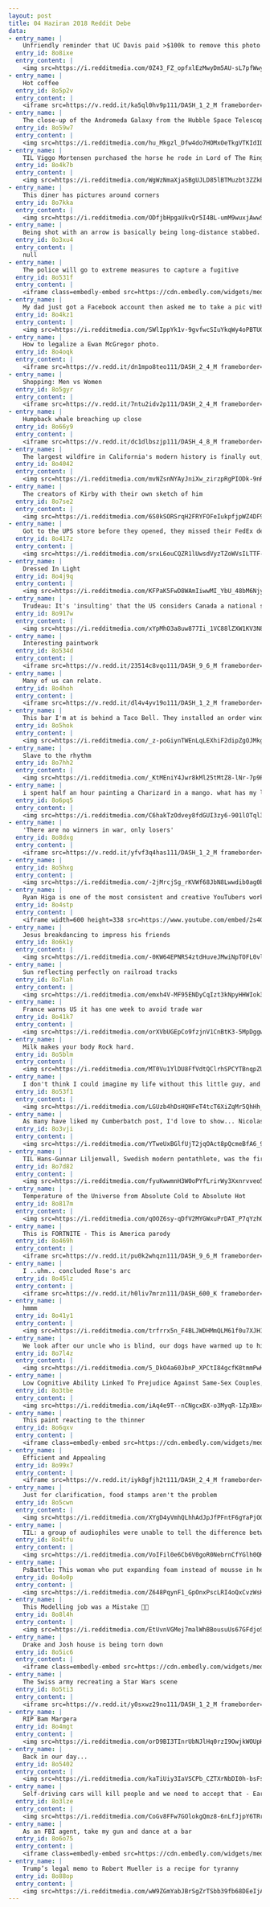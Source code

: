 ```yaml
---
layout: post
title: 04 Haziran 2018 Reddit Debe
data:
- entry_name: |
    Unfriendly reminder that UC Davis paid >$100k to remove this photo from the internet. Let’s not forget the pepper spray incident.
  entry_id: 8o8ixe
  entry_content: |
    <img src=https://i.redditmedia.com/0Z43_FZ_opfxlEzMwyDm5AU-sL7pfWwyTnRmroo_mxY.jpg?s=b0b82aaf4eb585aa698754cd27d8fa0d frameborder=0>
- entry_name: |
    Hot coffee
  entry_id: 8o5p2v
  entry_content: |
    <iframe src=https://v.redd.it/ka5ql0hv9p111/DASH_1_2_M frameborder=0></iframe>
- entry_name: |
    The close-up of the Andromeda Galaxy from the Hubble Space Telescope shows how many stars there really are.
  entry_id: 8o59w7
  entry_content: |
    <img src=https://i.redditmedia.com/hu_Mkgzl_Dfw4do7HOMxOeTkgVTKIdID5Wnkf7G-Bas.jpg?s=5b402088a12d4eeeaa63ec33000ebaca frameborder=0>
- entry_name: |
    TIL Viggo Mortensen purchased the horse he rode in Lord of The Rings. The horse had a hard time adjusting to the lights and sounds on set and it took a while for them to get in sync. We got through it together and became friends. I wanted to stay in touch with him, said Viggo.
  entry_id: 8o4k7b
  entry_content: |
    <img src=https://i.redditmedia.com/WgWzNmaXjaSBgUJLD85lBTMuzbt3ZZkE5XGuyCjm9eI.jpg?s=790603124904128a01a25940a771b70a frameborder=0>
- entry_name: |
    This diner has pictures around corners
  entry_id: 8o7kka
  entry_content: |
    <img src=https://i.redditmedia.com/ODfjbHpgaUkvQr5I4BL-umM9wuxjAwwS4psybILnMRg.jpg?s=f9762cdcc0adc901d12cad70594bea74 frameborder=0>
- entry_name: |
    Being shot with an arrow is basically being long-distance stabbed.
  entry_id: 8o3xu4
  entry_content: |
    null
- entry_name: |
    The police will go to extreme measures to capture a fugitive
  entry_id: 8o531f
  entry_content: |
    <iframe class=embedly-embed src=https://cdn.embedly.com/widgets/media.html?src=https%3A%2F%2Fgfycat.com%2Fifr%2FTemptingExcellentIchthyosaurs&url=https%3A%2F%2Fgfycat.com%2FTemptingExcellentIchthyosaurs%3Frepost&image=https%3A%2F%2Fthumbs.gfycat.com%2FTemptingExcellentIchthyosaurs-size_restricted.gif&key=522baf40bd3911e08d854040d3dc5c07&type=text%2Fhtml&schema=gfycat width=600 height=337 scrolling=no frameborder=0 allowfullscreen></iframe>
- entry_name: |
    My dad just got a Facebook account then asked me to take a pic with his Granddog for his profile
  entry_id: 8o4kz1
  entry_content: |
    <img src=https://i.redditmedia.com/SWlIppYk1v-9gvfwcSIuYkqWy4oPBTUGOQtl8NihQOU.jpg?s=be67c5e314605370c1adce12e83e9faf frameborder=0>
- entry_name: |
    How to legalize a Ewan McGregor photo.
  entry_id: 8o4oqk
  entry_content: |
    <iframe src=https://v.redd.it/dn1mpo8teo111/DASH_2_4_M frameborder=0></iframe>
- entry_name: |
    Shopping: Men vs Women
  entry_id: 8o5gyr
  entry_content: |
    <iframe src=https://v.redd.it/7ntu2idv2p111/DASH_2_4_M frameborder=0></iframe>
- entry_name: |
    Humpback whale breaching up close
  entry_id: 8o66y9
  entry_content: |
    <iframe src=https://v.redd.it/dc1dlbszjp111/DASH_4_8_M frameborder=0></iframe>
- entry_name: |
    The largest wildfire in California's modern history is finally out, more than 6 months after it started
  entry_id: 8o4042
  entry_content: |
    <img src=https://i.redditmedia.com/mvNZsnNYAyJniXw_zirzpRgPIODk-9nRntYO8lZaiSY.jpg?s=75db94e6f2be97fc75368b76b88df5c3 frameborder=0>
- entry_name: |
    The creators of Kirby with their own sketch of him
  entry_id: 8o7se2
  entry_content: |
    <img src=https://i.redditmedia.com/6S0kSORSrqH2FRYFOFeIukpfjpWZ4DF9EMEF4Vn-cGE.jpg?s=ad82b2222ff8db7c586e0d9e4c81f122 frameborder=0>
- entry_name: |
    Got to the UPS store before they opened, they missed their FedEx delivery.
  entry_id: 8o417z
  entry_content: |
    <img src=https://i.redditmedia.com/srxL6ouCQZR1lUwsdVyzTZoWVsILTTF-DEyvumLZYk8.jpg?s=6a8807fe647e8f339cc56b13773381e5 frameborder=0>
- entry_name: |
    Dressed In Light
  entry_id: 8o4j9q
  entry_content: |
    <img src=https://i.redditmedia.com/KFPaK5FwD8WAmIiwwMI_YbU_48bM6NjysK1inErDNMQ.jpg?s=a2e5d37be96c413ea01932b215acd2fc frameborder=0>
- entry_name: |
    Trudeau: It's 'insulting' that the US considers Canada a national security threat
  entry_id: 8o917w
  entry_content: |
    <img src=https://i.redditmedia.com/xYpMhO3a8uw877Ii_1VC88lZXW1KV3N8ZbWbWKMv4oo.jpg?s=5d44f51987887d365a94875c51537d81 frameborder=0>
- entry_name: |
    Interesting paintwork
  entry_id: 8o534d
  entry_content: |
    <iframe src=https://v.redd.it/23514c8vqo111/DASH_9_6_M frameborder=0></iframe>
- entry_name: |
    Many of us can relate.
  entry_id: 8o4hoh
  entry_content: |
    <iframe src=https://v.redd.it/dl4v4yv19o111/DASH_1_2_M frameborder=0></iframe>
- entry_name: |
    This bar I'm at is behind a Taco Bell. They installed an order window.
  entry_id: 8o5hok
  entry_content: |
    <img src=https://i.redditmedia.com/_z-poGiynTWEnLqLEXhiF2dipZgOJMkg9Qy1T_CVySs.jpg?s=f839456acb38185efbf3b7bcd9826f61 frameborder=0>
- entry_name: |
    Slave to the rhythm
  entry_id: 8o7hh2
  entry_content: |
    <img src=https://i.redditmedia.com/_KtMEniY4Jwr8kMl25tMtZ8-lNr-7p9P4PZ-_-GDt1c.jpg?s=0f10730bbe1cc10e9e69a4142908700c frameborder=0>
- entry_name: |
    i spent half an hour painting a Charizard in a mango. what has my life come to
  entry_id: 8o6pq5
  entry_content: |
    <img src=https://i.redditmedia.com/C6hakTzOdvey8fdGUI3zy6-901lOTql3BGHaaZIhE7I.png?s=47b84dda9d61a412fc012d19313a8bf8 frameborder=0>
- entry_name: |
    'There are no winners in war, only losers'
  entry_id: 8o8dxg
  entry_content: |
    <iframe src=https://v.redd.it/yfvf3q4has111/DASH_1_2_M frameborder=0></iframe>
- entry_name: |
  entry_id: 8o5hxg
  entry_content: |
    <img src=https://i.redditmedia.com/-2jMrcjSg_rKVWf68JbN8Lwwdib0ag0bgjGx1bJmcRw.jpg?s=7f3a0d732fbca600f4eaa4053c0d435f frameborder=0>
- entry_name: |
    Ryan Higa is one of the most consistent and creative YouTubers working today, and he just spent 6 days taking 4000 photos of himself dancing in stop motion.
  entry_id: 8o4stp
  entry_content: |
    <iframe width=600 height=338 src=https://www.youtube.com/embed/2s4GMLkTNv0?feature=oembed&enablejsapi=1 frameborder=0 allow=autoplay; encrypted-media allowfullscreen></iframe>
- entry_name: |
    Jesus breakdancing to impress his friends
  entry_id: 8o6k1y
  entry_content: |
    <img src=https://i.redditmedia.com/-0KW64EPNRS4ztdHuveJMwiNpTOFL0vlZWhGKgKg2Tw.jpg?s=e246d02c1415a38b1ad1471baa50ff51 frameborder=0>
- entry_name: |
    Sun reflecting perfectly on railroad tracks
  entry_id: 8o7lah
  entry_content: |
    <img src=https://i.redditmedia.com/emxh4V-MF95ENDyCqIzt3kNpyHHWIok3_gQR8RNHyYs.jpg?s=f3527bbfe63b7bfac731611fe050e5b7 frameborder=0>
- entry_name: |
    France warns US it has one week to avoid trade war
  entry_id: 8o41k7
  entry_content: |
    <img src=https://i.redditmedia.com/orXVbUGEpCo9fzjnV1CnBtK3-5MpDggwM2g6Z9NZPMc.jpg?s=215e656ca08af4cb13cb8d075ae710af frameborder=0>
- entry_name: |
    Milk makes your body Rock hard.
  entry_id: 8o5blm
  entry_content: |
    <img src=https://i.redditmedia.com/MT0Vu1YlDU8FfVdtQClrhSPCYTBnqpZUb2iUz0MEyi8.gif?fm=jpg&s=b8fd12153fda8963c4255512fe8f0f77 frameborder=0>
- entry_name: |
    I don't think I could imagine my life without this little guy, and the way he looks at me when I don't even have food.
  entry_id: 8o53f1
  entry_content: |
    <img src=https://i.redditmedia.com/LGUzb4hDsHQHFeT4tcT6XiZqMr5QhHh_rzDdQWe20-E.jpg?s=137e10b63c890bf4dea0d49d3088017e frameborder=0>
- entry_name: |
    As many have liked my Cumberbatch post, I'd love to show... Nicolas Cage!
  entry_id: 8o3vji
  entry_content: |
    <img src=https://i.redditmedia.com/YTweUxBGlfUjT2jqOAct8pQcmeBfA6_9782YZ4Q4wLY.jpg?s=39501b2f55d41083ff2fd912a90f77ef frameborder=0>
- entry_name: |
    TIL Hans-Gunnar Liljenwall, Swedish modern pentathlete, was the first athlete to ever be disqualified for doping in the Olympics. He drank 'two beers' to calm his nerves before pistol shooting, giving him an unfair advantage.
  entry_id: 8o7d82
  entry_content: |
    <img src=https://i.redditmedia.com/fyuKwwmnH3W0oPYfLrirWy3Xxnrvveo51XiLbKqWEbA.jpg?s=a559dbe3a9411f827b102b902a3825b3 frameborder=0>
- entry_name: |
    Temperature of the Universe from Absolute Cold to Absolute Hot
  entry_id: 8o817m
  entry_content: |
    <img src=https://i.redditmedia.com/qOOZ6sy-qDfV2MYGWxuPrDAT_P7qYzhQh7tAKS4Yx2w.png?s=ce694e67ae98d7428d744755ff57ef5e frameborder=0>
- entry_name: |
    This is FORTNITE - This is America parody
  entry_id: 8o469h
  entry_content: |
    <iframe src=https://v.redd.it/pu0k2whqzn111/DASH_9_6_M frameborder=0></iframe>
- entry_name: |
    I ..uhm.. concluded Rose's arc
  entry_id: 8o45lz
  entry_content: |
    <iframe src=https://v.redd.it/h0liv7mrzn111/DASH_600_K frameborder=0></iframe>
- entry_name: |
    hmmm
  entry_id: 8o41y1
  entry_content: |
    <img src=https://i.redditmedia.com/trfrrx5n_F4BLJWDHMmQLM61f0u7XJH17_As-7SFVu0.jpg?s=025116be3e10dd82e3c82d1f8cae53b8 frameborder=0>
- entry_name: |
    We look after our uncle who is blind, our dogs have warmed up to him very well, lil Oscar puts the ball in the exact same space every single time so my uncle can pick it up
  entry_id: 8o7l4z
  entry_content: |
    <img src=https://i.redditmedia.com/5_DkO4a60JbnP_XPCtI84gcfK8tmmPwH5XKDe8jYM3A.gif?fm=jpg&s=1e46a28eed23dc22f403d7e3ccc5c458 frameborder=0>
- entry_name: |
    Low Cognitive Ability Linked To Prejudice Against Same-Sex Couples, Australian Study Shows
  entry_id: 8o3tbe
  entry_content: |
    <img src=https://i.redditmedia.com/iAq4e9T--nCNgcxBX-o3MyqR-1ZpXBx4NsJd2F7D2xY.jpg?s=6bbe47833405be25a9f9736dd15bce6a frameborder=0>
- entry_name: |
    This paint reacting to the thinner
  entry_id: 8o6qxv
  entry_content: |
    <iframe class=embedly-embed src=https://cdn.embedly.com/widgets/media.html?src=https%3A%2F%2Fgfycat.com%2Fifr%2FLargeCluelessBrahmanbull&url=https%3A%2F%2Fgfycat.com%2FLargeCluelessBrahmanbull&image=https%3A%2F%2Fthumbs.gfycat.com%2FLargeCluelessBrahmanbull-size_restricted.gif&key=522baf40bd3911e08d854040d3dc5c07&type=text%2Fhtml&schema=gfycat width=600 height=1067 scrolling=no frameborder=0 allowfullscreen></iframe>
- entry_name: |
    Efficient and Appealing
  entry_id: 8o99x7
  entry_content: |
    <iframe src=https://v.redd.it/iyk8gfjh2t111/DASH_2_4_M frameborder=0></iframe>
- entry_name: |
    Just for clarification, food stamps aren't the problem
  entry_id: 8o5cwn
  entry_content: |
    <img src=https://i.redditmedia.com/XYgD4yVmhQLhhAdJpJfPFntF6gYaPjO0TMTRBuuYOW4.jpg?s=d0928554d57cf9d87d1b715eeffb83fc frameborder=0>
- entry_name: |
    TIL: a group of audiophiles were unable to tell the difference between music transmitted over monster cables vs a coat hanger.
  entry_id: 8o4tfu
  entry_content: |
    <img src=https://i.redditmedia.com/VoIFil0e6Cb6V0goR0NebrnCfYGlh0QHy_CLXOA80NA.jpg?s=dfa1c9f76bf4cc3944d43501a60f572f frameborder=0>
- entry_name: |
    PsBattle: This woman who put expanding foam instead of mousse in her hair
  entry_id: 8o4o0p
  entry_content: |
    <img src=https://i.redditmedia.com/Z648PqynF1_GpOnxPscLRI4oQxCvzWsHb86Mj3j69aM.jpg?s=569c99f7a1803a60c840b1c6a095513c frameborder=0>
- entry_name: |
    This Modelling job was a Mistake 🍌😔
  entry_id: 8o8l4h
  entry_content: |
    <img src=https://i.redditmedia.com/EtUvnVGMej7malWhBBousuUs67GFdjoSH2RDNmw3WVM.jpg?s=0a8a33a7094867646630bd84a8aa6b45 frameborder=0>
- entry_name: |
    Drake and Josh house is being torn down
  entry_id: 8o5ic6
  entry_content: |
    <iframe class=embedly-embed src=https://cdn.embedly.com/widgets/media.html?src=https%3A%2F%2Fstreamable.com%2Fo%2Fhi1nw&url=https%3A%2F%2Fstreamable.com%2Fhi1nw&image=https%3A%2F%2Fcdn-b-east.streamable.com%2Fimage%2Fhi1nw_1.jpg%3Ftoken%3D8A95nNUrycv0oHZe5HRZ_Q%26expires%3D1527999489&key=522baf40bd3911e08d854040d3dc5c07&type=text%2Fhtml&schema=streamable width=600 height=338 scrolling=no frameborder=0 allowfullscreen></iframe>
- entry_name: |
    The Swiss army recreating a Star Wars scene
  entry_id: 8o5ti3
  entry_content: |
    <iframe src=https://v.redd.it/y0sxwz29no111/DASH_1_2_M frameborder=0></iframe>
- entry_name: |
    RIP Bam Margera
  entry_id: 8o4mgt
  entry_content: |
    <img src=https://i.redditmedia.com/orD9BI3TInrUbNJlHq0rzI9OwjkWOUpHjg_hq4pJGnE.jpg?s=4c60bdea054eabf285a76a7945720e05 frameborder=0>
- entry_name: |
    Back in our day...
  entry_id: 8o5402
  entry_content: |
    <img src=https://i.redditmedia.com/kaTiUiy3IaVSCPb_CZTXrNbDI0h-bsFsldLzvsAh660.jpg?s=7a23b891f91cf5ceec8b4ef3a6010b00 frameborder=0>
- entry_name: |
    Self-driving cars will kill people and we need to accept that - Early iterations of the autonomous vehicle may result in some loss of life, but even our most underdeveloped models will most likely be an improvement over a human driver’s ability.
  entry_id: 8o3lze
  entry_content: |
    <img src=https://i.redditmedia.com/CoGv8FFw7GOlokgQmz8-6nLfJjpY6TRrwWX1I2C-0DA.jpg?s=879465a49618aad84879c865ada9cd4a frameborder=0>
- entry_name: |
    As an FBI agent, take my gun and dance at a bar
  entry_id: 8o6o75
  entry_content: |
    <iframe class=embedly-embed src=https://cdn.embedly.com/widgets/media.html?src=https%3A%2F%2Fgfycat.com%2Fifr%2FBareGreenHuemul&url=https%3A%2F%2Fgfycat.com%2FBareGreenHuemul&image=https%3A%2F%2Fthumbs.gfycat.com%2FBareGreenHuemul-size_restricted.gif&key=522baf40bd3911e08d854040d3dc5c07&type=text%2Fhtml&schema=gfycat width=600 height=338 scrolling=no frameborder=0 allowfullscreen></iframe>
- entry_name: |
    Trump’s legal memo to Robert Mueller is a recipe for tyranny
  entry_id: 8o88op
  entry_content: |
    <img src=https://i.redditmedia.com/wW9ZGmYabJBrSgZrTSbb39fb68DEeIjAu2Tnk4zzygI.jpg?s=86122ebfcc03156bdeafc6f1d2b9d90e frameborder=0>
---
```

